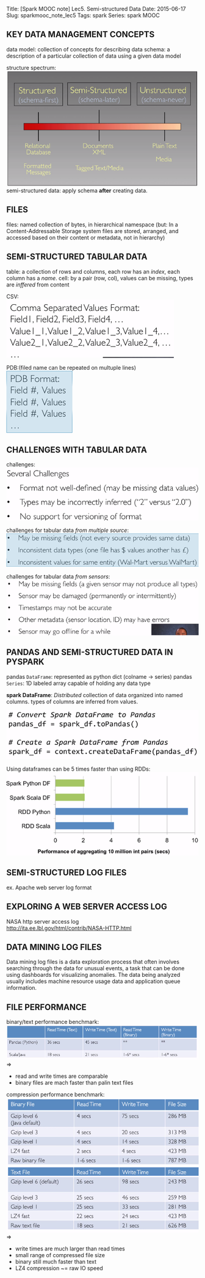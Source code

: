 Title: [Spark MOOC note] Lec5. Semi-structured Data
Date: 2015-06-17
Slug: sparkmooc_note_lec5
Tags: spark
Series: spark MOOC
 

KEY DATA MANAGEMENT CONCEPTS
----------------------------
data model: collection of concepts for describing data
schema: a description of a particular collection of data using a given data model

structure spectrum:   
![](../images/sparkmooc_note_lec5/pasted_image.png)
semi-structured data: apply schema **after** creating data. 

FILES
-----
files: named collection of bytes, in hierarchical namespace (but: In a Content-Addressable Storage system files are stored, arranged, and accessed based on their content or metadata, not in hierarchy)

SEMI-STRUCTURED TABULAR DATA
----------------------------
table: a collection of rows and columns, each row has an *index*, each column has a *name*. 
cell: by a pair (row, col), values can be missing, types are *inffered* from content

CSV:  
![](../images/sparkmooc_note_lec5/pasted_image002.png)

PDB:(filed name can be repeated on multuple lines)    
![](../images/sparkmooc_note_lec5/pasted_image001.png) 


CHALLENGES WITH TABULAR DATA
----------------------------
challenges:   
![](../images/sparkmooc_note_lec5/pasted_image003.png)

challenges for tabular data *from multiple source*:   
![](../images/sparkmooc_note_lec5/pasted_image004.png)

challenges for tabular data *from sensors*:   
![](../images/sparkmooc_note_lec5/pasted_image005.png)


PANDAS AND SEMI-STRUCTURED DATA IN PYSPARK
------------------------------------------
pandas ``DataFrame``: represented as python dict (colname → series)
pandas ``Series``: 1D labeled array capable of holding any data type

**spark DataFrame**: *Distributed* collection of data organized into named columns. 
types of columns are inferred from values. 

![](../images/sparkmooc_note_lec5/pasted_image006.png)

Using dataframes can be 5 times faster than using RDDs:   
![](../images/sparkmooc_note_lec5/pasted_image007.png)

SEMI-STRUCTURED LOG FILES
-------------------------
ex. Apache web server log format

EXPLORING A WEB SERVER ACCESS LOG
---------------------------------
NASA http server access log  
<http://ita.ee.lbl.gov/html/contrib/NASA-HTTP.html>

DATA MINING LOG FILES
---------------------
Data mining log files is a data exploration process that often involves searching through the data for unusual events, a task that can be done using dashboards for visualizing anomalies. The data being analyzed usually includes machine resource usage data and application queue information.

FILE PERFORMANCE
----------------
binary/text performance benchmark:  
![](../images/sparkmooc_note_lec5/pasted_image008.png)  
⇒

* read and write times are comparable 
* binary files are mach faster than palin text files


compression performance benchmark:  
![](../images/sparkmooc_note_lec5/pasted_image009.png)  
⇒ 

* write times are much larger than read times 
* small range of compressed file size
* binary still much faster than text 
* LZ4 compression ~= raw IO speed




